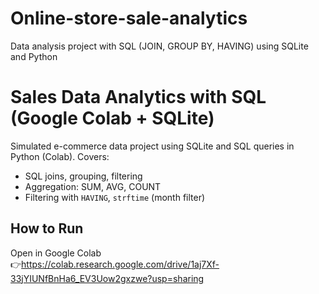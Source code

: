 # Online-store-sale-analytics
Data analysis project with SQL (JOIN, GROUP BY, HAVING) using SQLite and Python
# Sales Data Analytics with SQL (Google Colab + SQLite)

Simulated e-commerce data project using SQLite and SQL queries in Python (Colab). Covers:

- SQL joins, grouping, filtering
- Aggregation: SUM, AVG, COUNT
- Filtering with `HAVING`, `strftime` (month filter)

## How to Run
Open in Google Colab  
👉https://colab.research.google.com/drive/1aj7Xf-33jYIUNfBnHa6_EV3Uow2gxzwe?usp=sharing
